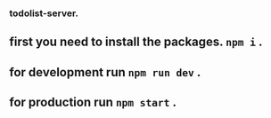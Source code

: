 ### todolist-server.


## first you need to install the packages. ` npm i ` .

## for development run ` npm run dev ` .

## for production run ` npm start ` .
